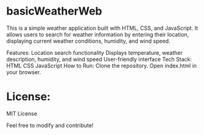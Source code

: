 # basicWeatherWeb
This is a simple weather application built with HTML, CSS, and JavaScript. It allows users to search for weather information by entering their location, displaying current weather conditions, humidity, and wind speed.

Features:
Location search functionality
Displays temperature, weather description, humidity, and wind speed
User-friendly interface
Tech Stack:
HTML
CSS
JavaScript
How to Run:
Clone the repository.
Open index.html in your browser.

# License:
MIT License

Feel free to modify and contribute!
